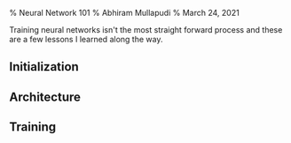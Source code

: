 % Neural Network 101
% Abhiram Mullapudi
% March 24, 2021


Training neural networks isn't the most straight forward process and these are a few lessons I learned along the way.

## Initialization
## Architecture
## Training
